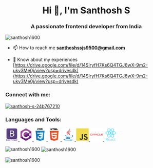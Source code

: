 <h1 align="center">Hi 👋, I'm Santhosh S</h1>
<h3 align="center">A passionate frontend developer from India</h3>

<p align="left"> <img src="https://komarev.com/ghpvc/?username=santhosh1600&label=Profile%20views&color=0e75b6&style=flat" alt="santhosh1600" /> </p>

- 📫 How to reach me **santhoshssjs9500@gmail.com**

- 📄 Know about my experiences [https://drive.google.com/file/d/14SlryfH7Ks6Q4TGJ6wX-9m2-ukv3Me0j/view?usp=drivesdk](https://drive.google.com/file/d/14SlryfH7Ks6Q4TGJ6wX-9m2-ukv3Me0j/view?usp=drivesdk)

<h3 align="left">Connect with me:</h3>
<p align="left">
<a href="https://linkedin.com/in/santhosh-s-24b767210" target="blank"><img align="center" src="https://raw.githubusercontent.com/rahuldkjain/github-profile-readme-generator/master/src/images/icons/Social/linked-in-alt.svg" alt="santhosh-s-24b767210" height="30" width="40" /></a>
</p>

<h3 align="left">Languages and Tools:</h3>
<p align="left"> <a href="https://getbootstrap.com" target="_blank"> <img src="https://raw.githubusercontent.com/devicons/devicon/master/icons/bootstrap/bootstrap-plain-wordmark.svg" alt="bootstrap" width="40" height="40"/> </a> <a href="https://www.w3schools.com/cs/" target="_blank"> <img src="https://raw.githubusercontent.com/devicons/devicon/master/icons/csharp/csharp-original.svg" alt="csharp" width="40" height="40"/> </a> <a href="https://www.w3schools.com/css/" target="_blank"> <img src="https://raw.githubusercontent.com/devicons/devicon/master/icons/css3/css3-original-wordmark.svg" alt="css3" width="40" height="40"/> </a> <a href="https://www.w3.org/html/" target="_blank"> <img src="https://raw.githubusercontent.com/devicons/devicon/master/icons/html5/html5-original-wordmark.svg" alt="html5" width="40" height="40"/> </a> <a href="https://www.java.com" target="_blank"> <img src="https://raw.githubusercontent.com/devicons/devicon/master/icons/java/java-original.svg" alt="java" width="40" height="40"/> </a> <a href="https://developer.mozilla.org/en-US/docs/Web/JavaScript" target="_blank"> <img src="https://raw.githubusercontent.com/devicons/devicon/master/icons/javascript/javascript-original.svg" alt="javascript" width="40" height="40"/> </a> <a href="https://www.oracle.com/" target="_blank"> <img src="https://raw.githubusercontent.com/devicons/devicon/master/icons/oracle/oracle-original.svg" alt="oracle" width="40" height="40"/> </a> <a href="https://reactjs.org/" target="_blank"> <img src="https://raw.githubusercontent.com/devicons/devicon/master/icons/react/react-original-wordmark.svg" alt="react" width="40" height="40"/> </a> </p>

<p><img align="left"  src="https://github-readme-stats.vercel.app/api/top-langs?username=santhosh1600&show_icons=true&locale=en&layout=compact" alt="santhosh1600" /></p>

<p>&nbsp;<img align="center" src="https://github-readme-stats.vercel.app/api?username=santhosh1600&show_icons=true&locale=en" alt="santhosh1600" /></p>

<p><img align="center"  src="https://github-readme-streak-stats.herokuapp.com/?user=santhosh1600&" alt="santhosh1600" /></p>

